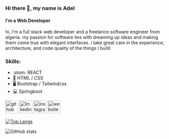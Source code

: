 ### Hi there 👋, my name is Adel
####  I'm a Web Developer

hi, i'm a full stack web developer and a freelance software engineer from algeria. my passion for software lies with dreaming up ideas and making them come true with elegant interfaces. i take great care in the experience, architecture, and code quality of the things I build

### Skills: 
* :atom: REACT 
* 📄 HTML / CSS
* 🖥️ Bootstrap / Tailwindcss
* 💻 Springboot




[<img src='https://cdn.jsdelivr.net/npm/simple-icons@3.0.1/icons/github.svg' alt='github' height='40'>](https://github.com/adelchellabi)  [<img src='https://cdn.jsdelivr.net/npm/simple-icons@3.0.1/icons/linkedin.svg' alt='linkedin' height='40'>](https://www.linkedin.com/in/adel-chelabi/)  [<img src='https://cdn.jsdelivr.net/npm/simple-icons@3.0.1/icons/instagram.svg' alt='instagram' height='40'>](https://www.instagram.com/adel_chellabi/)  [<img src='https://cdn.jsdelivr.net/npm/simple-icons@3.0.1/icons/icloud.svg' alt='website' height='40'>](https://adelchellabi.github.io/)  

[![Top Langs](https://github-readme-stats.vercel.app/api/top-langs/?username=adelchellabi)](https://github.com/anuraghazra/github-readme-stats)

![GitHub stats](https://github-readme-stats.vercel.app/api?username=adelchellabi&show_icons=true)  

